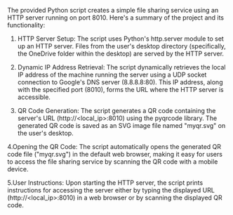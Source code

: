 The provided Python script creates a simple file sharing service using an HTTP server running on port 8010. Here's a summary of the project and its functionality:

1. HTTP Server Setup:
The script uses Python's http.server module to set up an HTTP server.
Files from the user's desktop directory (specifically, the OneDrive folder within the desktop) are served by the HTTP server.

3. Dynamic IP Address Retrieval:
The script dynamically retrieves the local IP address of the machine running the server using a UDP socket connection to Google's DNS server (8.8.8.8:80).
This IP address, along with the specified port (8010), forms the URL where the HTTP server is accessible.

4. QR Code Generation:
The script generates a QR code containing the server's URL (http://<local_ip>:8010) using the pyqrcode library.
The generated QR code is saved as an SVG image file named "myqr.svg" on the user's desktop.

4.Opening the QR Code:
The script automatically opens the generated QR code file ("myqr.svg") in the default web browser, making it easy for users to access the file sharing service by scanning the QR code with a mobile device.

5.User Instructions:
Upon starting the HTTP server, the script prints instructions for accessing the server either by typing the displayed URL (http://<local_ip>:8010) in a web browser or by scanning the displayed QR code.
